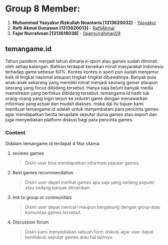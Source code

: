 # Group 8 Member:

1. **Muhammad Yasyakur Rizkullah Noantaria [1313620032]** - [Yasyakur](https://github.com/Yasyakur)
2. **Rafli Akmal Gunawan [1313620013]** - [RafliAkmal](https://github.com/RafliAkmal)
3. **Fajar Nurrahman [1313618038]** - [fajarnurrahman09](https://github.com/fajarnurrahman09)

## temangame.id

Tahun pandemi menjadi tahun dimana e-sport atau games sudah diminati oleh setiap kalangan. Bahkan terdapat kenaikan minat masyarakat Indonesia terhadap game sebesar 60%. Kontes kontes e-sport pun sudah menjamur baik di tingkat nasional ataupun tingkat-tingkat dibawahnya. Banyak pula anak-anak sekarang yang memiliki minat menjadi seorang gamer ataupun seorang yang focus dibidang tersebut. Hanya saja belum banyak media mainstream yang berfokus dibidang tersebut. temangame.id hadir tuk orang-orang yang ingin terjun ke industri game dengan menawarkan informasi yang actual dan mudah diakses. maka dai itu tujuan kami membuat temangame.id adalah untuk menjembatani para pencinta games agar mendapatkan berita terupdate seputar dunia games atau esport dan juga menyediakan platform diskusi bagi para pencinta games.

### Content

 Didalam temangame.id terdapat 4 fitur utama:

1. reviews games

      > Disini user bisa mendapatkan informasi seputar games.
    
2. Best games recommendation

      > Disini user dapet melihat games apa saja yang sedang populer atau sedang banyak dimainkan.
        
3. link to group or communities

      > Disini user dapat mencari maupun bergabung dengan group atau komunitas games tersebut.

4. Discussion forum

      > Disini kami menyediakan sebuah form diskusi agar user dapat berdiskusi seputar games atau hal lainnya.
    
    

